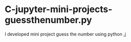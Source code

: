 # C-jupyter-mini-projects-guessthenumber.py
I developed mini project guess the number using python ,j
